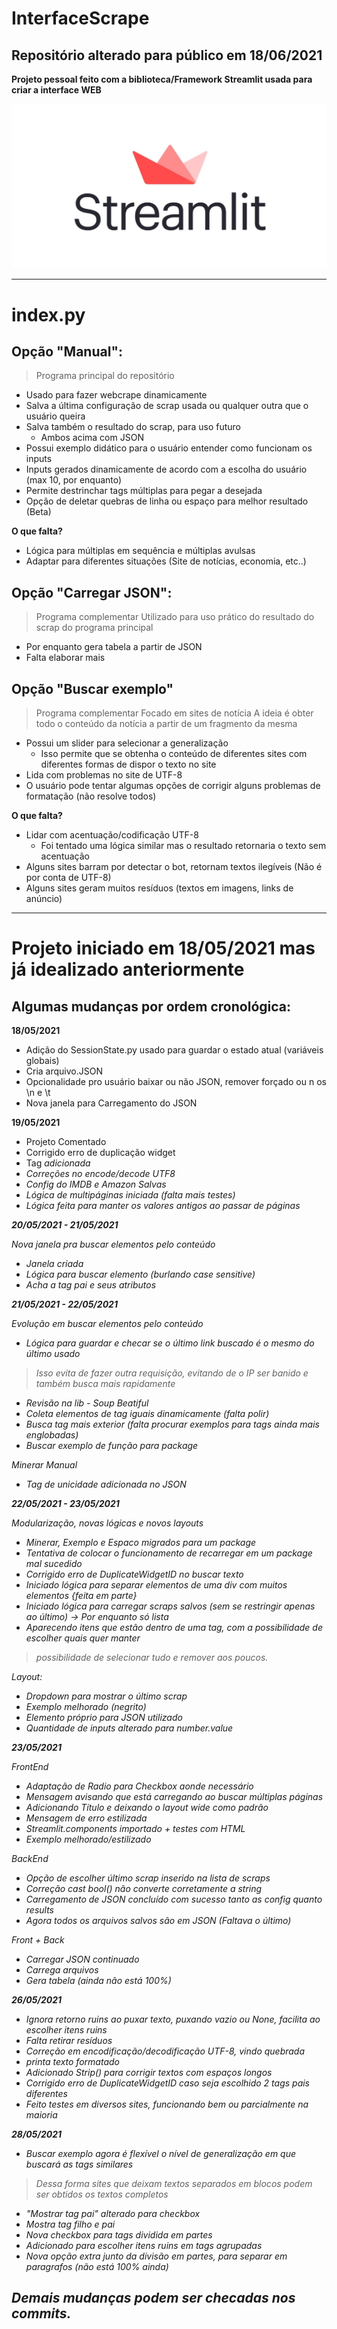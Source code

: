 # InterfaceScrape

## Repositório alterado para público em 18/06/2021

**Projeto pessoal feito com a biblioteca/Framework Streamlit usada para criar a interface WEB**
 
 ![Streamlit Logo](Streamlit_Logo.jpg)

---

# index.py

## Opção "Manual":

> Programa principal do repositório
- Usado para fazer webcrape dinamicamente 
- Salva a última configuração de scrap usada ou qualquer outra que o usuário queira
- Salva também o resultado do scrap, para uso futuro
  - Ambos acima com JSON
- Possui exemplo didático para o usuário entender como funcionam os inputs
- Inputs gerados dinamicamente de acordo com a escolha do usuário (max 10, por enquanto)
- Permite destrinchar tags múltiplas para pegar a desejada
- Opção de deletar quebras de linha ou espaço para melhor resultado (Beta)

**O que falta?**

- Lógica para múltiplas em sequência e múltiplas avulsas
- Adaptar para diferentes situações (Site de notícias, economia, etc..)


## Opção "Carregar JSON":

> Programa complementar
> Utilizado para uso prático do resultado do scrap do programa principal
- Por enquanto gera tabela a partir de JSON
- Falta elaborar mais

## Opção "Buscar exemplo"

> Programa complementar
> Focado em sites de notícia
> A ideia é obter todo o conteúdo da notícia a partir de um fragmento da mesma
- Possui um slider para selecionar a generalização
  - Isso permite que se obtenha o conteúdo de diferentes sites com diferentes formas de dispor o texto no site
- Lida com problemas no site de UTF-8
- O usuário pode tentar algumas opções de corrigir alguns problemas de formatação (não resolve todos)

**O que falta?**

- Lidar com acentuação/codificação UTF-8
  - Foi tentado uma lógica similar mas o resultado retornaria o texto sem acentuação
- Alguns sites barram por detectar o bot, retornam textos ilegíveis (Não é por conta de UTF-8)
- Alguns sites geram muitos resíduos (textos em imagens, links de anúncio)
 
---

# Projeto iniciado em 18/05/2021 mas já idealizado anteriormente

## Algumas mudanças por ordem cronológica:

**18/05/2021**
- Adição do SessionState.py usado para guardar o estado atual (variáveis globais)
- Cria arquivo.JSON
- Opcionalidade pro usuário baixar ou não JSON, remover forçado ou n os \n e \t
- Nova janela para Carregamento do JSON


**19/05/2021**

- Projeto Comentado
- Corrigido erro de duplicação widget
- Tag <i> adicionada
- Correções no encode/decode UTF8
- Config do IMDB e Amazon Salvas
- Lógica de multipáginas iniciada (falta mais testes)
- Lógica feita para manter os valores antigos ao passar de páginas

**20/05/2021 - 21/05/2021**

Nova janela pra buscar elementos pelo conteúdo
- Janela criada
- Lógica para buscar elemento (burlando case sensitive)
- Acha a tag pai e seus atributos

**21/05/2021 - 22/05/2021**

Evolução em buscar elementos pelo conteúdo
- Lógica para guardar e checar se o último link buscado é o mesmo do último usado
> Isso evita de fazer outra requisição, evitando de o IP ser banido e também busca mais rapidamente
- Revisão na lib - Soup Beatiful
- Coleta elementos de tag iguais dinamicamente (falta polir)
- Busca tag mais exterior (falta procurar exemplos para tags ainda mais englobadas)
- Buscar exemplo de função para package

Minerar Manual
- Tag de unicidade adicionada no JSON

**22/05/2021 - 23/05/2021**

Modularização, novas lógicas e novos layouts

- Minerar, Exemplo e Espaco migrados para um package
- Tentativa de colocar o funcionamento de recarregar em um package mal sucedido
- Corrigido erro de DuplicateWidgetID no buscar texto
- Iniciado lógica para separar elementos de uma div com muitos elementos {feita em parte}
- Iniciado lógica para carregar scraps salvos (sem se restringir apenas ao último) -> Por enquanto só lista
- Aparecendo itens que estão dentro de uma tag, com a possibilidade de escolher quais quer manter
> possibilidade de selecionar tudo e remover aos poucos.

Layout:
- Dropdown para mostrar o último scrap
- Exemplo melhorado (negrito)
- Elemento próprio para JSON utilizado
- Quantidade de inputs alterado para number.value


**23/05/2021**

FrontEnd
- Adaptação de Radio para Checkbox aonde necessário
- Mensagem avisando que está carregando ao buscar múltiplas páginas
- Adicionando Título e deixando o layout wide como padrão
- Mensagem de erro estilizada
- Streamlit.components importado + testes com HTML
- Exemplo melhorado/estilizado

BackEnd
- Opção de escolher último scrap inserido na lista de scraps
- Correção cast bool() não converte corretamente a string
- Carregamento de JSON concluído com sucesso tanto as config quanto results
- Agora todos os arquivos salvos são em JSON (Faltava o último)

Front + Back
- Carregar JSON continuado
- Carrega arquivos
- Gera tabela (ainda não está 100%)


**26/05/2021**
- Ignora retorno ruins ao puxar texto, puxando vazio ou None, facilita ao escolher itens ruins
- Falta retirar resíduos
- Correção em encodificação/decodificação UTF-8, vindo quebrada
- printa texto formatado
- Adicionado Strip() para corrigir textos com espaços longos
- Corrigido erro de DuplicateWidgetID caso seja escolhido 2 tags pais diferentes
- Feito testes em diversos sites, funcionando bem ou parcialmente na maioria

**28/05/2021**
- Buscar exemplo agora é flexível o nível de generalização em que buscará as tags similares
> Dessa forma sites que deixam textos separados em blocos podem ser obtidos os textos completos
- "Mostrar tag pai" alterado para checkbox
- Mostra tag filho e pai
- Nova checkbox para tags dividida em partes
- Adicionado para escolher itens ruins em tags agrupadas
- Nova opção extra junto da divisão em partes, para separar em paragrafos (não está 100% ainda)

## Demais mudanças podem ser checadas nos commits.
